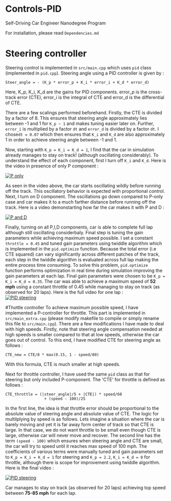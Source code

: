 # Controls-PID
Self-Driving Car Engineer Nanodegree Program

For installation, please read `Dependencies.md`


# Steering controller
Steering control is implemented in `src/main.cpp` which uses `pid` class (implemented in `pid.cpp`). Steering angle using a PID controller is given by :

```
Steer_angle = - (K_p * error_p + K_i * error_i + K_d * error_d)  
```   

Here, K_p, K_i, K_d are the gains for PID components. error_p is the cross-track error (CTE), error_i is the integral of CTE and error_d is the differential of CTE.

There are a few scalings performed beforehand. Firstly, the CTE is divided by a factor of 8. This ensures that steering angle approximately lies between -1 and 1 for `K_p ~ 1` and makes tuning easier later on. Further, `error_i` is multiplied by a factor `dt` and `error_d` is divided by a factor `dt`. I chose`dt = 0.07` which then ensures that `K_i` and `K_d` are also approximately 1 in order to achieve steering angle between -1 and 1.

Now, starting with `K_p = K_i = K_d = 1`, I find that the car in simulation already manages to stay on track! (although oscillating considerably). To understand the effect of each component, first I turn off `K_i` and `K_d`. Here is the video in presence of only P component :

  [![P only](http://img.youtube.com/vi/sfclZrJ0daI/0.jpg)](http://www.youtube.com/watch?v=sfclZrJ0daI)
 
 As seen in the video above, the car starts oscillating wildly before running off the track. This oscillatory behavior is expected with proportional control. Next, I turn on D component. The oscillations go down compared to P-only case and car makes it to  a much farther distance before running off the track. Here is a video demonstarting how far the car makes it with P and D : 
 
 [![P and D](http://img.youtube.com/vi/F6vCwze9AFI/0.jpg)](http://www.youtube.com/watch?v=F6vCwze9AFI)
 
 Finally, turning on all P,I,D components, car is able to complete full lap although still oscillating considerbaly. Final step is tuning the gain parameters while achieving maximum speed possible. I set a constant `throttle = 0.45` and tuned gain parameters using twiddle algorithm which is implemented in the `pid.optimize` function. Because the total error (i.e CTE squared) can vary significantly across different patches of the track, each step in the twiddle algorithm is evaluated across full lap making the entire process time consuming. To solve this problem, `pid.optimize` function performs optimization in real time during simulation improving the gain parameters at each lap. Final gain parameters were chosen to be `K_p = K_i = K_d = 0.35`. The car was able to achieve a maximum speed of **52 mph** using a constant throttle of 0.45 while managing to stay on track (as observed for 20 laps). Here is the full video for one lap :   
  [![PID steering](http://img.youtube.com/vi/SrHDlw_z_qw/0.jpg)](http://www.youtube.com/watch?v=SrHDlw_z_qw)
  
  
#Thottle controller
To achieve maximum possible speed, I have implemented a P-controller for throttle. This part is implemented in `src/main_extra.cpp` (please modify makefile to compile or simply rename this file to `src/main.cpp`). There are a few modifications I have made to deal with high speeds. Firstly, note that steering angle compensation needed at high speeds is smaller compared to that at low speeds, otherwise the car goes out of control. To this end, I have modified CTE for steering angle as follows :

```
CTE_new = CTE/8 * max(0.15, 1 - speed/80) 
```   
With this formula, CTE is much smaller at high speeds. 

Next for throttle controller, I have used the same `pid` class as that for steering but only included P-component. The 'CTE' for throttle is defined as follows :
```
CTE_throttle = (|steer_angle|/5 + |CTE|) * speed/60 
                 + (speed - 100)/25
```   
In the first line, the idea is that throttle error should be proportional to the absolute value of steering angle and absolute value of CTE. The logic for multilplying by speed is as follows. Lets imagine a situation where the car is barely moving and yet it is far away form center of track so that CTE is large. In that case, we do not want throttle to be small even though CTE is large, otherwise car will never move and recover.  The second line has the term `(speed - 100)` which ensures when steering angle and CTE are small, the car will try to speed until it reaches max speed of 100 mph. The coefficients of various terms were manually tuned and gain parameters set to  `K_p = K_i = K_d = 1` for steering and  `K_p = 2.2`,  `K_i = K_d = 0` for throttle, although there is scope for improvement using twiddle algorithm. Here is the final video :    

 [![PID steering](http://img.youtube.com/vi/e2h3u3X-RCc/0.jpg)](http://www.youtube.com/watch?v=e2h3u3X-RCc)
  
  
 Car manages to stay on track (as observed for 20 laps) achieving top speed between **75-85 mph** for each lap.
